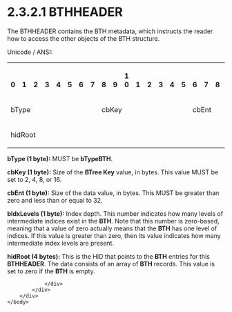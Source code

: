 <html dir="LTR" xmlns:mshelp="http://msdn.microsoft.com/mshelp" xmlns:ddue="http://ddue.schemas.microsoft.com/authoring/2003/5" xmlns:xlink="http://www.w3.org/1999/xlink" xmlns:tool="http://www.microsoft.com/tooltip">
    <head>
        <meta http-equiv="Content-Type" content="text/html; CHARSET=utf-8"></meta>
        <meta name="save" content="history"></meta>
        <title>2.3.2.1 BTHHEADER</title>
        <xml>
            <mshelp:toctitle title="2.3.2.1 BTHHEADER"></mshelp:toctitle>
            <mshelp:rltitle title="[MS-PST]: BTHHEADER"></mshelp:rltitle>
            <mshelp:keyword index="A" term="5a6ab19e-1f44-4def-ad64-7bd82d94bd78"></mshelp:keyword>
            <mshelp:attr name="DCSext.ContentType" value="open specification"></mshelp:attr>
            <mshelp:attr name="AssetID" value="5a6ab19e-1f44-4def-ad64-7bd82d94bd78"></mshelp:attr>
            <mshelp:attr name="TopicType" value="kbRef"></mshelp:attr>
            <mshelp:attr name="DCSext.Title" value="[MS-PST]: BTHHEADER" />
        </xml>
    </head>
    <body>
        <div id="header">
            <h1 class="heading">2.3.2.1 BTHHEADER</h1>
        </div>
        <div id="mainSection">
            <div id="mainBody">
                <div id="allHistory" class="saveHistory"></div>
                <div id="sectionSection0" class="section" name="collapseableSection">
                    

<p>The BTHHEADER contains the BTH metadata, which instructs the
reader how to access the other objects of the BTH structure.</p>

<p>Unicode / ANSI:</p>

<table>
 <tr>
  <th><p><br>0</p></th>
  <th><p><br>1</p></th>
  <th><p><br>2</p></th>
  <th><p><br>3</p></th>
  <th><p><br>4</p></th>
  <th><p><br>5</p></th>
  <th><p><br>6</p></th>
  <th><p><br>7</p></th>
  <th><p><br>8</p></th>
  <th><p><br>9</p></th>
  <th><p>1<br>0</p></th>
  <th><p><br>1</p></th>
  <th><p><br>2</p></th>
  <th><p><br>3</p></th>
  <th><p><br>4</p></th>
  <th><p><br>5</p></th>
  <th><p><br>6</p></th>
  <th><p><br>7</p></th>
  <th><p><br>8</p></th>
  <th><p><br>9</p></th>
  <th><p>2<br>0</p></th>
  <th><p><br>1</p></th>
  <th><p><br>2</p></th>
  <th><p><br>3</p></th>
  <th><p><br>4</p></th>
  <th><p><br>5</p></th>
  <th><p><br>6</p></th>
  <th><p><br>7</p></th>
  <th><p><br>8</p></th>
  <th><p><br>9</p></th>
  <th><p>3<br>0</p></th>
  <th><p><br>1</p></th>
 </tr>
 <tr>
  <td colspan="8">
  <p>bType</p>
  </td>
  <td colspan="8">
  <p>cbKey</p>
  </td>
  <td colspan="8">
  <p>cbEnt</p>
  </td>
  <td colspan="8">
  <p>bIdxLevels</p>
  </td>
 </tr>
 <tr>
  <td colspan="32">
  <p>hidRoot</p>
  </td>
 </tr>
</table>

<p><b>bType (1 byte):</b> MUST be <b>bTypeBTH</b>.</p>

<p><b>cbKey (1 byte):</b> Size of the <b>BTree Key</b>
value, in bytes. This value MUST be set to 2, 4, 8, or 16.</p>

<p><b>cbEnt (1 byte):</b> Size of the data value, in
bytes. This MUST be greater than zero and less than or equal to 32. </p>

<p><b>bIdxLevels (1 byte):</b> Index depth. This number
indicates how many levels of intermediate indices exist in the <b>BTH</b>. Note
that this number is zero-based, meaning that a value of zero actually means
that the <b>BTH</b> has one level of indices. If this value is greater than
zero, then its value indicates how many intermediate index levels are present.</p>

<p><b>hidRoot (4 bytes):</b> This is the HID that points
to the <b>BTH</b> entries for this <b>BTHHEADER</b>. The data consists of an
array of <b>BTH</b> records. This value is set to zero if the <b>BTH</b> is
empty.</p>


                </div>
            </div>
        </div>
    </body>
</html>